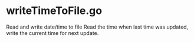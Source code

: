 # writeTimeToFile.go
Read and write date/time to file
Read the time when last time was updated, write the current time for next update.
